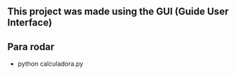## This project was made using the GUI (Guide User Interface)

## Para rodar
- python calculadora.py
